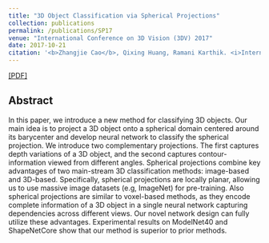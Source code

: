 ```yaml
---
title: "3D Object Classification via Spherical Projections"
collection: publications
permalink: /publications/SP17
venue: "International Conference on 3D Vision (3DV) 2017"
date: 2017-10-21
citation: '<b>Zhangjie Cao</b>, Qixing Huang, Ramani Karthik. <i>International Conference on 3D Vision</i> <b>3DV 2017</b>.'
---
```


[[PDF]](https://arxiv.org/pdf/1712.04426.pdf)

## Abstract
In this paper, we introduce a new method for classifying 3D objects. Our main idea is to project a 3D object onto a spherical domain centered around its barycenter and develop neural network to classify the spherical projection. We introduce two complementary projections. The first captures depth variations of a 3D object, and the second captures contour-information viewed from different angles. Spherical projections combine key advantages of two main-stream 3D classification methods: image-based and 3D-based. Specifically, spherical projections are locally planar, allowing us to use massive image datasets (e.g, ImageNet) for pre-training. Also spherical projections are similar to voxel-based methods, as they encode complete information of a 3D object in a single neural network capturing dependencies across different views. Our novel network design can fully utilize these advantages. Experimental results on ModelNet40 and ShapeNetCore show that our method is superior to prior methods.
